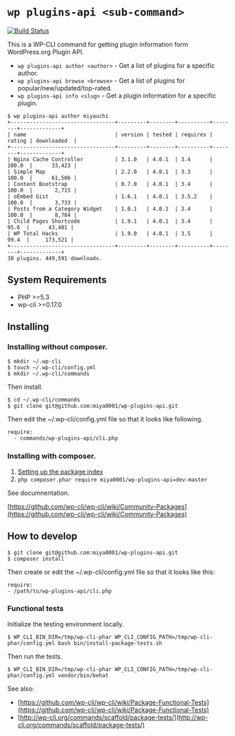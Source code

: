 # `wp plugins-api <sub-command>`

[![Build Status](https://travis-ci.org/miya0001/wp-plugins-api.svg?branch=master)](https://travis-ci.org/miya0001/wp-plugins-api)

This is a WP-CLI command for getting plugin information form WordPress.org Plugin API.

* `wp plugins-api author <author>` - Get a list of plugins for a specific author.
* `wp plugins-api browse <browse>` - Get a list of plugins for popular/new/updated/top-rated.
* `wp plugins-api info <slug>` - Get a plugin information for a specific plugin.

```
$ wp plugins-api author miyauchi
+---------------------------------+---------+--------+----------+--------+-------------+
| name                            | version | tested | requires | rating | downloaded  |
+---------------------------------+---------+--------+----------+--------+-------------+
| Nginx Cache Controller          | 3.1.0   | 4.0.1  | 3.4      | 100.0  |      33,423 |
| Simple Map                      | 2.2.0   | 4.0.1  | 3.3      | 100.0  |      61,506 |
| Content Bootstrap               | 0.7.0   | 4.0.1  | 3.4      | 100.0  |       2,715 |
| oEmbed Gist                     | 1.6.1   | 4.0.1  | 3.5.2    | 100.0  |       3,733 |
| Posts from a Category Widget    | 1.0.1   | 4.0.1  | 3.4      | 100.0  |       8,784 |
| Child Pages Shortcode           | 1.9.1   | 4.0.1  | 3.4      |  95.6  |      43,401 |
| WP Total Hacks                  | 1.9.0   | 4.0.1  | 3.5      |  99.4  |     173,521 |
+---------------------------------+---------+--------+----------+--------+-------------+
30 plugins. 449,591 downloads.
```

## System Requirements

* PHP >=5.3
* wp-cli >=0.17.0

## Installing

### Installing without composer.

```
$ mkdir ~/.wp-cli
$ touch ~/.wp-cli/config.yml
$ mkdir ~/.wp-cli/commands
```

Then install.

```
$ cd ~/.wp-cli/commands
$ git clone git@github.com:miya0001/wp-plugins-api.git
```

Then edit the ~/.wp-cli/config.yml file so that it looks like following.

```
require:
  - commands/wp-plugins-api/cli.php
```

### Installing with composer.

1. [Setting up the package index](https://github.com/wp-cli/wp-cli/wiki/Community-Packages#setting-up-the-package-index)
1. `php composer.phar require miya0001/wp-plugins-api=dev-master`


See documnentation.

[https://github.com/wp-cli/wp-cli/wiki/Community-Packages](https://github.com/wp-cli/wp-cli/wiki/Community-Packages)

## How to develop

```
$ git clone git@github.com:miya0001/wp-plugins-api.git
$ composer install
```

Then create or edit the ~/.wp-cli/config.yml file so that it looks like this:

```
require:
- /path/to/wp-plugins-api/cli.php
```

### Functional tests

Initialize the testing environment locally.

```
$ WP_CLI_BIN_DIR=/tmp/wp-cli-phar WP_CLI_CONFIG_PATH=/tmp/wp-cli-phar/config.yml bash bin/install-package-tests.sh
```

Then run the tests.

```
$ WP_CLI_BIN_DIR=/tmp/wp-cli-phar WP_CLI_CONFIG_PATH=/tmp/wp-cli-phar/config.yml vendor/bin/behat
```

See also:

* [https://github.com/wp-cli/wp-cli/wiki/Package-Functional-Tests](https://github.com/wp-cli/wp-cli/wiki/Package-Functional-Tests)
* [http://wp-cli.org/commands/scaffold/package-tests/](http://wp-cli.org/commands/scaffold/package-tests/)
